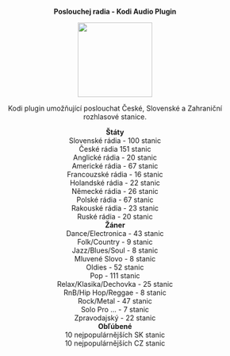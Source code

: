 <p align="center"><b> Poslouchej radia - Kodi Audio Plugin</b></p>
<p align="center">
  <img width="150" height="150" src="https://i46.servimg.com/u/f46/19/40/01/67/icon11.png">
</p>
<p align="center">Kodi plugin umožňující poslouchat České, Slovenské a Zahraniční rozhlasové stanice.<br>

<p align="center"><b> Štáty</b><br>
Slovenské rádia - 100 stanic<br>
České rádia 151 stanic<br>
Anglické rádia - 20 stanic<br>
Americké rádia - 67 stanic<br>
Francouzské rádia - 16 stanic<br>
Holandské rádia - 22 stanic<br>
Německé rádia - 26 stanic<br>
Polské rádia - 67 stanic<br>
Rakouské rádia - 23 stanic<br>
Ruské rádia - 20 stanic<br>
<b>Žáner</b><br>
Dance/Electronica - 43 stanic<br>
Folk/Country - 9 stanic<br>
Jazz/Blues/Soul - 8 stanic<br>
Mluvené Slovo - 8 stanic<br>
Oldies - 52 stanic<br>
Pop - 111 stanic<br>
Relax/Klasika/Dechovka - 25 stanic<br>
RnB/Hip Hop/Reggae  - 8 stanic<br>
Rock/Metal - 47 stanic<br>
Solo Pro ... - 7 stanic<br>
Zpravodajský - 22 stanic<br>
<b>Obľúbené</b><br>
10 nejpopulárnějších SK stanic<br>
10 nejpopulárnějších CZ stanic</p>
